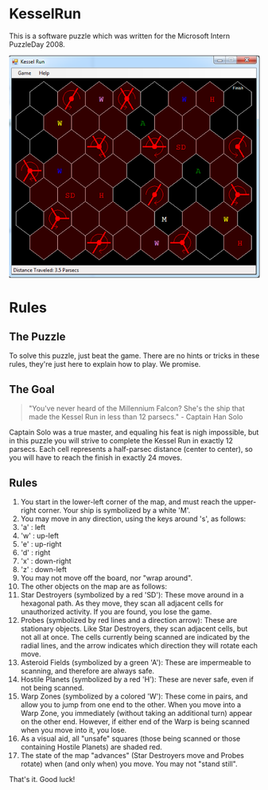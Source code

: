KesselRun
=========

This is a software puzzle which was written for the Microsoft Intern PuzzleDay 2008.

![Screenshot](/screenshot.png?raw=true "Screenshot")

# Rules

## The Puzzle

To solve this puzzle, just beat the game. There are no hints or tricks in these rules, they're just here to explain how to play. We promise.

## The Goal

> "You've never heard of the Millennium Falcon? She's the ship that made the Kessel Run in less than 12 parsecs." - Captain Han Solo

Captain Solo was a true master, and equaling his feat is nigh impossible, but in this puzzle you will strive to complete the Kessel Run in exactly 12 parsecs. Each cell represents a half-parsec distance (center to center), so you will have to reach the finish in exactly 24 moves.

## Rules

1. You start in the lower-left corner of the map, and must reach the upper-right corner. Your ship is symbolized by a white 'M'.
2. You may move in any direction, using the keys around 's', as follows:
  1. 'a' : left
  2. 'w' : up-left
  3. 'e' : up-right
  4. 'd' : right
  5. 'x' : down-right
  6. 'z' : down-left
3. You may not move off the board, nor "wrap around".
4. The other objects on the map are as follows:
  1. Star Destroyers (symbolized by a red 'SD'): These move around in a hexagonal path. As they move, they scan all adjacent cells for unauthorized activity. If you are found, you lose the game.
  2. Probes (symbolized by red lines and a direction arrow): These are stationary objects. Like Star Destroyers, they scan adjacent cells, but not all at once. The cells currently being scanned are indicated by the radial lines, and the arrow indicates which direction they will rotate each move.
  3. Asteroid Fields (symbolized by a green 'A'): These are impermeable to scanning, and therefore are always safe.
  4. Hostile Planets (symbolized by a red 'H'): These are never safe, even if not being scanned.
  5. Warp Zones (symbolized by a colored 'W'): These come in pairs, and allow you to jump from one end to the other. When you move into a Warp Zone, you immediately (without taking an additional turn) appear on the other end. However, if either end of the Warp is being scanned when you move into it, you lose.
5. As a visual aid, all "unsafe" squares (those being scanned or those containing Hostile Planets) are shaded red.
6. The state of the map "advances" (Star Destroyers move and Probes rotate) when (and only when) you move. You may not "stand still".

That's it. Good luck!
